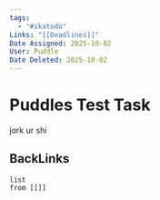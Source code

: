 ```yaml
---
tags:
  - "#ikatodo"
Links: "[[Deadlines]]"
Date Assigned: 2025-10-02
User: Puddle
Date Deleted: 2025-10-02
---
```


# Puddles Test Task
jork ur shi

## BackLinks

```dataview
list
from [[]]
```


